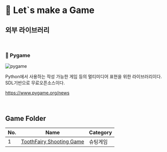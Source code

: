 # 🔫 Let`s make a Game

## 외부 라이브러리

<br>

### 📌 Pygame

![pygame](https://user-images.githubusercontent.com/56749776/129754993-3de43ed4-ff28-4129-9027-b263cef9a8c6.png)

Python에서 사용하는 작성 가능한 게임 등의 멀티미디어 표현을 위한 라이브러리이다.        
SDL기반으로 무료오픈소스이다.   

https://www.pygame.org/news

<br/>

## Game Folder

|No.|Name|Category|
|------|------|------|
|1| [ToothFairy Shooting Game](ToothFairyShooting/main.py) |슈팅게임|
